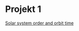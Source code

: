 # Projekt 1

[Solar system order and orbit time](https://www.space.com/16080-solar-system-planets.html)
